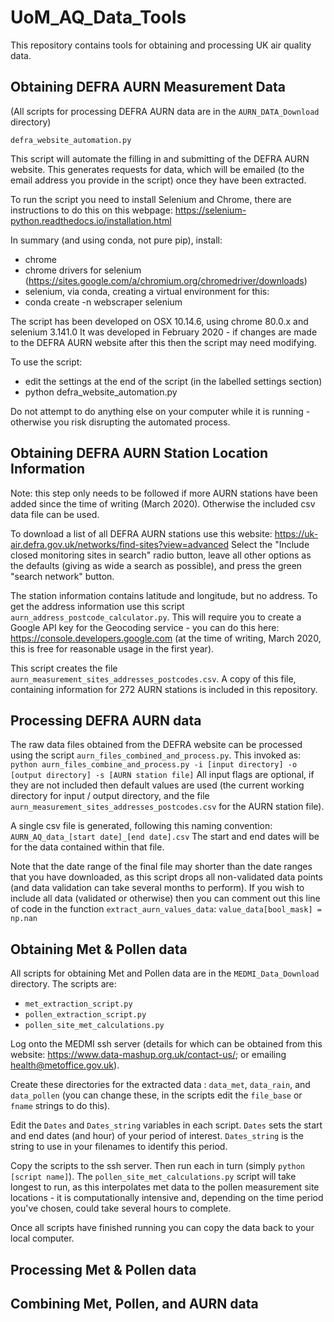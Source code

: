 # UoM_AQ_Data_Tools
This repository contains tools for obtaining and processing UK air quality data.

## Obtaining DEFRA AURN Measurement Data

(All scripts for processing DEFRA AURN data are in the `AURN_DATA_Download` directory)

`defra_website_automation.py`

This script will automate the filling in and submitting of the DEFRA AURN website. 
This generates requests for data, which will be emailed (to the email address you 
provide in the script) once they have been extracted.

To run the script you need to install Selenium and Chrome, there are instructions to do
this on this webpage: https://selenium-python.readthedocs.io/installation.html

In summary (and using conda, not pure pip), install:
- chrome
- chrome drivers for selenium (https://sites.google.com/a/chromium.org/chromedriver/downloads)
- selenium, via conda, creating a virtual environment for this:
 - conda create -n webscraper selenium

The script has been developed on OSX 10.14.6, using chrome 80.0.x and selenium 3.141.0
It was developed in February 2020 - if changes are made to the DEFRA AURN website after
this then the script may need modifying.

To use the script:
- edit the settings at the end of the script (in the labelled settings section)
- python defra_website_automation.py

Do not attempt to do anything else on your computer while it is running - otherwise you
risk disrupting the automated process.

## Obtaining DEFRA AURN Station Location Information

Note: this step only needs to be followed if more AURN stations have been added since the
time of writing (March 2020). Otherwise the included csv data file can be used. 

To download a list of all DEFRA AURN stations use this website:
https://uk-air.defra.gov.uk/networks/find-sites?view=advanced
Select the "Include closed monitoring sites in search" radio button, leave all other 
options as the defaults (giving as wide a search as possible), and press the green 
"search network" button.

The station information contains latitude and longitude, but no address. To get the address
information use this script `aurn_address_postcode_calculator.py`. This will require you
to create a Google API key for the Geocoding service - you can do this here: 
https://console.developers.google.com (at the time of writing, March 2020, this is free
for reasonable usage in the first year).

This script creates the file `aurn_measurement_sites_addresses_postcodes.csv`. A copy of
this file, containing information for 272 AURN stations is included in this repository.


## Processing DEFRA AURN data

The raw data files obtained from the DEFRA website can be processed using the script
`aurn_files_combined_and_process.py`. This invoked as:
`python aurn_files_combine_and_process.py -i [input directory] -o [output directory] -s [AURN station file]`
All input flags are optional, if they are not included then default values are used
(the current working directory for input / output directory, and the file 
`aurn_measurement_sites_addresses_postcodes.csv` for the AURN station file).

A single csv file is generated, following this naming convention:
`AURN_AQ_data_[start date]_[end date].csv`
The start and end dates will be for the data contained within that file. 

Note that the date range of the final file may shorter than the date ranges that you 
have downloaded, as this script drops all non-validated data points (and data validation 
can take several months to perform). If you wish to include all data (validated or otherwise) 
then you can comment out this line of code in the function `extract_aurn_values_data`: 
`value_data[bool_mask] = np.nan` 


## Obtaining Met & Pollen data

All scripts for obtaining Met and Pollen data are in the `MEDMI_Data_Download` directory.
The scripts are:
- `met_extraction_script.py`
- `pollen_extraction_script.py`
- `pollen_site_met_calculations.py`


Log onto the MEDMI ssh server (details for which can be obtained from this website:
https://www.data-mashup.org.uk/contact-us/; or emailing health@metoffice.gov.uk).

Create these directories for the extracted data : `data_met`, `data_rain`, and `data_pollen`
(you can change these, in the scripts edit the `file_base` or `fname` strings to do this).

Edit the `Dates` and `Dates_string` variables in each script. `Dates` sets the start and 
end dates (and hour) of your period of interest. `Dates_string` is the string to use in your
filenames to identify this period.

Copy the scripts to the ssh server. Then run each in turn (simply `python [script name]`).
The `pollen_site_met_calculations.py` script will take longest to run, as this interpolates
met data to the pollen measurement site locations - it is computationally intensive and,
depending on the time period you've chosen, could take several hours to complete.

Once all scripts have finished running you can copy the data back to your local computer.

## Processing Met & Pollen data


## Combining Met, Pollen, and AURN data
